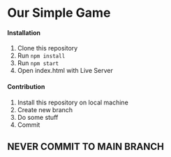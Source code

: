 # Our Simple Game

#### Installation
1. Clone this repository
2. Run `npm install`
3. Run `npm start`
4. Open index.html with Live Server

#### Contribution
1. Install this repository on local machine
2. Create new branch
3. Do some stuff
4. Commit

## NEVER COMMIT TO MAIN BRANCH